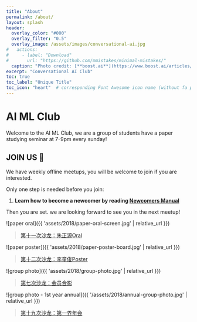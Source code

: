 ```yaml
---
title: "About"
permalink: /about/
layout: splash
header:
  overlay_color: "#000"
  overlay_filter: "0.5"
  overlay_image: /assets/images/conversational-ai.jpg
#   actions:
#     - label: "Download"
#       url: "https://github.com/mmistakes/minimal-mistakes/"
  caption: "Photo credit: [**boost.ai**](https://www.boost.ai/articles/2018/10/17/six-ways-conversational-ai-will-enhance-your-company)"
excerpt: "Conversational AI Club"
toc: true
toc_label: "Unique Title"
toc_icon: "heart"  # corresponding Font Awesome icon name (without fa prefix)
---
```


# AI ML Club

Welcome to the AI ML Club, we are a group of students have a paper studying seminar at 7-9pm every sunday!

## JOIN US 💖

We have weekly offline meetups, you will be welcome to join if you are interested.

Only one step is needed before you join:

1. **Learn how to become a newcomer by reading [Newcomers Manual](https://github.com/BUPT/ai-ml.club/wiki/Newcomer-Manual)**

Then you are set. we are looking forward to see you in the next meetup!

![paper oral]({{ 'assets/2018/paper-oral-screen.jpg' | relative_url }})
> [第十一次沙龙：朱正源Oral](https://github.com/BUPT/ai-ml.club/issues/28)

![paper poster]({{ 'assets/2018/paper-poster-board.jpg' | relative_url }})
> [第十二次沙龙：李童俊Poster](https://github.com/BUPT/ai-ml.club/issues/31)

![group photo]({{ 'assets/2018/group-photo.jpg' | relative_url }})
> [第七次沙龙：会员合影](https://github.com/BUPT/ai-ml.club/issues/16)

![group photo - 1st year annual]({{ '/assets/2018/annual-group-photo.jpg' | relative_url }})
> [第十九次沙龙：第一界年会](https://github.com/BUPT/ai-ml.club/issues/44)
